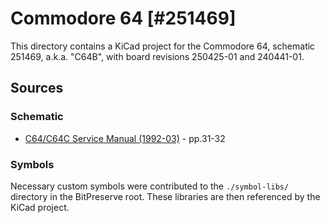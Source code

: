# Commodore 64 [#251469]

This directory contains a KiCad project for the Commodore 64, schematic 251469, a.k.a. "C64B", with board revisions 250425-01 and 240441-01.

## Sources

### Schematic
* [C64/C64C Service Manual (1992-03)](https://archive.org/details/C64-C64C_Service_Manual_1992-03_Commodore) - pp.31-32

### Symbols
Necessary custom symbols were contributed to the `./symbol-libs/` directory in the BitPreserve root. These libraries are then referenced by the KiCad project.
